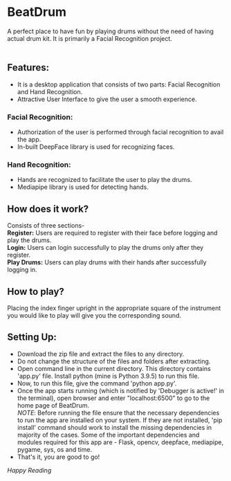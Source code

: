 # BeatDrum

A perfect place to have fun by playing drums without the need of having actual drum kit.
It is primarily a Facial Recognition project.
<br /><br />

## Features:

- It is a desktop application that consists of two parts: Facial Recognition and Hand Recognition.
- Attractive User Interface to give the user a smooth experience.

### Facial Recognition:

- Authorization of the user is performed through facial recognition to avail the app.
- In-built DeepFace library is used for recognizing faces.

### Hand Recognition:

- Hands are recognized to facilitate the user to play the drums.
- Mediapipe library is used for detecting hands.

## How does it work?

Consists of three sections-<br />
**Register:** Users are required to register with their face before logging and play the drums.<br />
**Login:** Users can login successfully to play the drums only after they register. <br />
**Play Drums:** Users can play drums with their hands after successfully logging in.

## How to play?

Placing the index finger upright in the appropriate square of the instrument you would like to play will give you the corresponding sound.

## Setting Up:

- Download the zip file and extract the files to any directory.
- Do not change the structure of the files and folders after extracting.
- Open command line in the current directory. This directory contains 'app.py' file. Install python (mine is Python 3.9.5) to run this file.
- Now, to run this file, give the command 'python app.py'.
- Once the app starts running (which is notified by 'Debugger is active!' in the terminal), open browser and enter "localhost:6500" to go to the home page of BeatDrum.<br />
  _NOTE_: Before running the file ensure that the necessary dependencies to run the app are installed on your system. If they are not installed, 'pip install' command should work to install the missing dependencies in majority of the cases. Some of the important dependencies and modules required for this app are - Flask, opencv, deepface, mediapipe, pygame, sys, os and time.
- That's it, you are good to go!

_Happy Reading_
